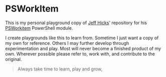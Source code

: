 # PSWorkItem

This is my personal playground copy of [Jeff Hicks](https://github.com/jdhitsolutions)' repository for his [PSWorkitem](https://github.com/jdhitsolutions/PSWorkItem) PowerShell module.

I create playgrounds like this to learn from. Sometime I just want a copy of my own for reference. Others I may further develop through experimentation and play. Most will never become a finished product of my own. Wherever possible please refer to, work with, and contribute to the original.

> Always take time to learn, play and grow,